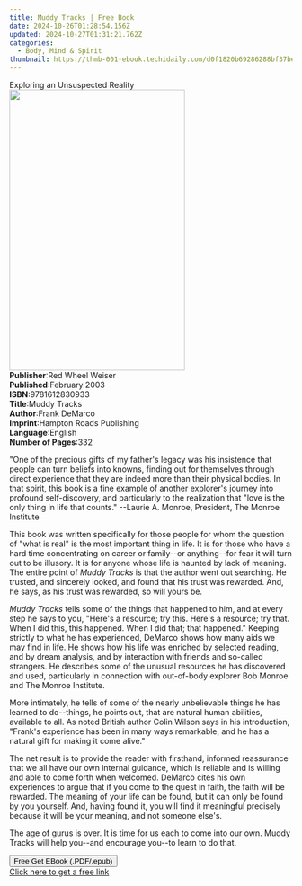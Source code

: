 ```yaml
---
title: Muddy Tracks | Free Book
date: 2024-10-26T01:28:54.156Z
updated: 2024-10-27T01:31:21.762Z
categories:
  - Body, Mind & Spirit
thumbnail: https://thmb-001-ebook.techidaily.com/d0f1820b69286288bf37be7e26173a3fd9497885817eff658a532e5079eeb2bb.jpg
---
```

<main id="book-container">
  <div class="flex flex-col">
    <div class="book-brief flex-1 py-6 px-4 sm:p-6 md:py-10 md:px-8">
      <!-- brief-->
      <div class="book-brief-main">Exploring an Unsuspected Reality</div>
    </div>
    <div
      class="book-meta-info flex-1 grid gap-4 col-start-1 col-end-3 row-start-1 sm:mb-6 sm:grid-cols-4 lg:gap-6 lg:col-start-2 lg:row-end-6 lg:row-span-6 lg:mb-0"
    >
      <div
        class="book-meta-info-left place-content-center mt-4 p-4 text-sm leading-6 col-start-2 col-span-2 dark:text-slate-400"
      >
        <img
          class="w-full h-500 object-cover rounded-lg sm:h-255 sm:col-span-2 lg:col-span-full"
          src="https://img-001-ebook.techidaily.com/09521380ba61257637ea5d98389aa75d8b0f55821b0c3386b668e03c5ed77cf1.jpg"
          alt=""
          width="312"
          height="500"
        />
      </div>
      <div
        class="book-meta-info-right mt-2 col-start-1 row-start-2 col-span-3 self-center"
      >
        <!-- meta data  -->
        <div class="flex flex-col px-4 md:px-8">
          <div class="flex-1">
            <strong>Publisher</strong>:<span class="px-2"
              >Red Wheel Weiser</span
            >
          </div>
          <div class="flex-1">
            <strong>Published</strong>:<span class="px-2">February 2003</span>
          </div>
          <div class="flex-1">
            <strong>ISBN</strong>:<span class="px-2">9781612830933</span>
          </div>
          <div class="flex-1">
            <strong>Title</strong>:<span class="px-2">Muddy Tracks</span>
          </div>
          <div class="flex-1">
            <strong>Author</strong>:<span class="px-2">Frank DeMarco</span>
          </div>
          <div class="flex-1">
            <strong>Imprint</strong>:<span class="px-2"
              >Hampton Roads Publishing</span
            >
          </div>
          <div class="flex-1">
            <strong>Language</strong>:<span class="px-2">English</span>
          </div>
          <div class="flex-1">
            <strong>Number of Pages</strong>:<span class="px-2">332</span>
          </div>
        </div>
      </div>
    </div>
    <div class="book-description flex-1 py-6 px-4 sm:p-6 md:py-10 md:px-8">
      <div class="book-description-main">
        <div accordion-content="" id="description">
          <p>
            "One of the precious gifts of my father's legacy was his insistence
            that people can turn beliefs into knowns, finding out for themselves
            through direct experience that they are indeed more than their
            physical bodies. In that spirit, this book is a fine example of
            another explorer's journey into profound self-discovery, and
            particularly to the realization that "love is the only thing in life
            that counts." --Laurie A. Monroe, President, The Monroe Institute
          </p>
          <p>
            This book was written specifically for those people for whom the
            question of "what is real" is the most important thing in life. It
            is for those who have a hard time concentrating on career or
            family--or anything--for fear it will turn out to be illusory. It is
            for anyone whose life is haunted by lack of meaning. The entire
            point of <i>Muddy Tracks</i> is that the author went out searching.
            He trusted, and sincerely looked, and found that his trust was
            rewarded. And, he says, as his trust was rewarded, so will yours be.
          </p>
          <p>
            <i>Muddy Tracks</i> tells some of the things that happened to him,
            and at every step he says to you, "Here's a resource; try this.
            Here's a resource; try that. When I did this, this happened. When I
            did that; that happened." Keeping strictly to what he has
            experienced, DeMarco shows how many aids we may find in life. He
            shows how his life was enriched by selected reading, and by dream
            analysis, and by interaction with friends and so-called strangers.
            He describes some of the unusual resources he has discovered and
            used, particularly in connection with out-of-body explorer Bob
            Monroe and The Monroe Institute.
          </p>
          <p>
            More intimately, he tells of some of the nearly unbelievable things
            he has learned to do--things, he points out, that are natural human
            abilities, available to all. As noted British author Colin Wilson
            says in his introduction, "Frank's experience has been in many ways
            remarkable, and he has a natural gift for making it come alive."
          </p>
          <p>
            The net result is to provide the reader with firsthand, informed
            reassurance that we all have our own internal guidance, which is
            reliable and is willing and able to come forth when welcomed.
            DeMarco cites his own experiences to argue that if you come to the
            quest in faith, the faith will be rewarded. The meaning of your life
            can be found, but it can only be found by you yourself. And, having
            found it, you will find it meaningful precisely because it will be
            your meaning, and not someone else's.
          </p>
          <p>
            The age of gurus is over. It is time for us each to come into our
            own. Muddy Tracks will help you--and encourage you--to learn to do
            that.
          </p>
        </div>
        <div class="accordion-fader"></div>
      </div>
    </div>
    <div class="book-excerpts flex-1 py-6 px-4 sm:p-6 md:py-10 md:px-8"></div>
    <div
      class="book-about-author flex-1 py-6 px-4 sm:p-6 md:py-10 md:px-8"
    ></div>
    <div class="book-free-get flex-1 py-6 px-4 sm:p-6 md:py-10 md:px-8">
      <button
        id="btn-free-get"
        class="bg-blue-500 hover:bg-blue-700 text-white font-bold py-2 px-4 rounded"
      >
        Free Get EBook (.PDF/.epub)
      </button>
      <div id="countdown-display" class="px-2 text-lg mt-2"></div>
      <a
        id="free-link"
        class="hidden bg-blue-500 hover:bg-blue-700 text-white font-bold py-2 px-4 rounded"
        href="https://www.ebooks.com/en-us/book/1127032/muddy-tracks/frank-demarco/"
        target="_blank"
        >Click here to get a free link</a
      >
    </div>
    <script>
      let countdownTime = 0;
      let countdownInterval = null;
      document
        .getElementById('btn-free-get')
        .addEventListener('click', startCountdown);
      function startCountdown() {
        countdownTime = new Date().getTime() + 60000 * 3;
        countdownInterval = setInterval(updateCountdown, 1000);
        document.getElementById('btn-free-get').disabled = true;
        document
          .getElementById('btn-free-get')
          .classList.add('bg-gray-500', 'cursor-not-allowed');
      }
      function updateCountdown() {
        let currentTime = new Date().getTime();
        let timeLeft = countdownTime - currentTime;
        let secondsLeft = Math.floor(timeLeft / 1000);
        document.getElementById('countdown-display').innerHTML =
          `Remaining time: ${secondsLeft} seconds.`;
        if (secondsLeft <= 0) {
          clearInterval(countdownInterval);
          document.getElementById('btn-free-get').classList.add('hidden');
          document.getElementById('free-link').classList.remove('hidden');
          document.getElementById('countdown-display').innerHTML = '';
        }
      }
    </script>
  </div>
</main>

<ins class="adsbygoogle"
      style="display:block"
      data-ad-client="ca-pub-7571918770474297"
      data-ad-slot="8358498916"
      data-ad-format="auto"
      data-full-width-responsive="true"></ins>
    